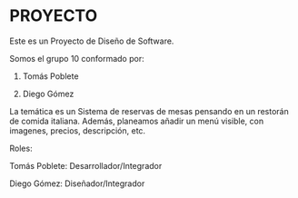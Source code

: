 # PROYECTO
Este es un Proyecto de Diseño de Software.

Somos el grupo 10 conformado por:

1. Tomás Poblete

2. Diego Gómez

La temática es un Sistema de reservas de mesas pensando en un restorán de comida italiana. Además, planeamos añadir un menú visible, con imagenes, precios, descripción, etc.

Roles:

Tomás Poblete: Desarrollador/Integrador

Diego Gómez: Diseñador/Integrador
